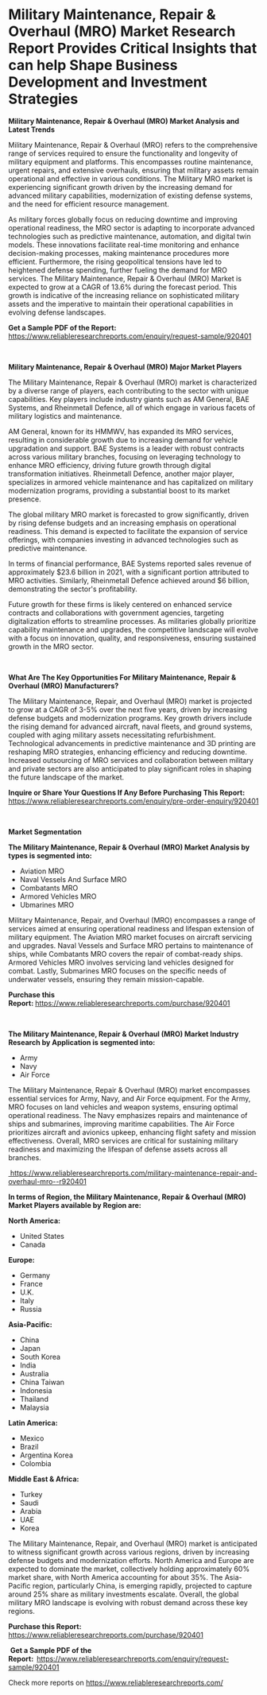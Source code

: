 <p><h1>Military Maintenance, Repair & Overhaul (MRO) Market Research Report Provides Critical Insights that can help Shape Business Development and Investment Strategies</h1></p><p><strong>Military Maintenance, Repair & Overhaul (MRO) Market Analysis and Latest Trends</strong></p>
<p><p>Military Maintenance, Repair & Overhaul (MRO) refers to the comprehensive range of services required to ensure the functionality and longevity of military equipment and platforms. This encompasses routine maintenance, urgent repairs, and extensive overhauls, ensuring that military assets remain operational and effective in various conditions. The Military MRO market is experiencing significant growth driven by the increasing demand for advanced military capabilities, modernization of existing defense systems, and the need for efficient resource management.</p><p>As military forces globally focus on reducing downtime and improving operational readiness, the MRO sector is adapting to incorporate advanced technologies such as predictive maintenance, automation, and digital twin models. These innovations facilitate real-time monitoring and enhance decision-making processes, making maintenance procedures more efficient. Furthermore, the rising geopolitical tensions have led to heightened defense spending, further fueling the demand for MRO services. The Military Maintenance, Repair & Overhaul (MRO) Market is expected to grow at a CAGR of 13.6% during the forecast period. This growth is indicative of the increasing reliance on sophisticated military assets and the imperative to maintain their operational capabilities in evolving defense landscapes.</p></p>
<p><strong>Get a Sample PDF of the Report:&nbsp;</strong> <a href="https://www.reliableresearchreports.com/enquiry/request-sample/920401?utm_campaign=36&utm_medium=2&utm_source=Github&utm_content=ia&utm_term=11032025&utm_id=military-maintenance-repair-overhaul-mro">https://www.reliableresearchreports.com/enquiry/request-sample/920401</a></p>
<p>&nbsp;</p>
<p><strong>Military Maintenance, Repair & Overhaul (MRO) Major Market Players</strong></p>
<p><p>The Military Maintenance, Repair & Overhaul (MRO) market is characterized by a diverse range of players, each contributing to the sector with unique capabilities. Key players include industry giants such as AM General, BAE Systems, and Rheinmetall Defence, all of which engage in various facets of military logistics and maintenance.</p><p>AM General, known for its HMMWV, has expanded its MRO services, resulting in considerable growth due to increasing demand for vehicle upgradation and support. BAE Systems is a leader with robust contracts across various military branches, focusing on leveraging technology to enhance MRO efficiency, driving future growth through digital transformation initiatives. Rheinmetall Defence, another major player, specializes in armored vehicle maintenance and has capitalized on military modernization programs, providing a substantial boost to its market presence.</p><p>The global military MRO market is forecasted to grow significantly, driven by rising defense budgets and an increasing emphasis on operational readiness. This demand is expected to facilitate the expansion of service offerings, with companies investing in advanced technologies such as predictive maintenance.</p><p>In terms of financial performance, BAE Systems reported sales revenue of approximately $23.6 billion in 2021, with a significant portion attributed to MRO activities. Similarly, Rheinmetall Defence achieved around $6 billion, demonstrating the sector's profitability.</p><p>Future growth for these firms is likely centered on enhanced service contracts and collaborations with government agencies, targeting digitalization efforts to streamline processes. As militaries globally prioritize capability maintenance and upgrades, the competitive landscape will evolve with a focus on innovation, quality, and responsiveness, ensuring sustained growth in the MRO sector.</p></p>
<p>&nbsp;</p>
<p><strong>What Are The Key Opportunities For Military Maintenance, Repair & Overhaul (MRO) Manufacturers?</strong></p>
<p><p>The Military Maintenance, Repair, and Overhaul (MRO) market is projected to grow at a CAGR of 3-5% over the next five years, driven by increasing defense budgets and modernization programs. Key growth drivers include the rising demand for advanced aircraft, naval fleets, and ground systems, coupled with aging military assets necessitating refurbishment. Technological advancements in predictive maintenance and 3D printing are reshaping MRO strategies, enhancing efficiency and reducing downtime. Increased outsourcing of MRO services and collaboration between military and private sectors are also anticipated to play significant roles in shaping the future landscape of the market.</p></p>
<p><strong>Inquire or Share Your Questions If Any Before Purchasing This Report:</strong> <a href="https://www.reliableresearchreports.com/enquiry/pre-order-enquiry/920401?utm_campaign=36&utm_medium=2&utm_source=Github&utm_content=ia&utm_term=11032025&utm_id=military-maintenance-repair-overhaul-mro">https://www.reliableresearchreports.com/enquiry/pre-order-enquiry/920401</a></p>
<p>&nbsp;</p>
<p><strong>Market Segmentation</strong></p>
<p><strong>The Military Maintenance, Repair & Overhaul (MRO) Market Analysis by types is segmented into:</strong></p>
<p><ul><li>Aviation MRO</li><li>Naval Vessels And Surface MRO</li><li>Combatants MRO</li><li>Armored Vehicles MRO</li><li>Ubmarines MRO</li></ul></p>
<p><p>Military Maintenance, Repair, and Overhaul (MRO) encompasses a range of services aimed at ensuring operational readiness and lifespan extension of military equipment. The Aviation MRO market focuses on aircraft servicing and upgrades. Naval Vessels and Surface MRO pertains to maintenance of ships, while Combatants MRO covers the repair of combat-ready ships. Armored Vehicles MRO involves servicing land vehicles designed for combat. Lastly, Submarines MRO focuses on the specific needs of underwater vessels, ensuring they remain mission-capable.</p></p>
<p><strong>Purchase this Report:&nbsp;</strong><a href="https://www.reliableresearchreports.com/purchase/920401?utm_campaign=36&utm_medium=2&utm_source=Github&utm_content=ia&utm_term=11032025&utm_id=military-maintenance-repair-overhaul-mro">https://www.reliableresearchreports.com/purchase/920401</a></p>
<p>&nbsp;</p>
<p><strong>The Military Maintenance, Repair & Overhaul (MRO) Market Industry Research by Application is segmented into:</strong></p>
<p><ul><li>Army</li><li>Navy</li><li>Air Force</li></ul></p>
<p><p>The Military Maintenance, Repair & Overhaul (MRO) market encompasses essential services for Army, Navy, and Air Force equipment. For the Army, MRO focuses on land vehicles and weapon systems, ensuring optimal operational readiness. The Navy emphasizes repairs and maintenance of ships and submarines, improving maritime capabilities. The Air Force prioritizes aircraft and avionics upkeep, enhancing flight safety and mission effectiveness. Overall, MRO services are critical for sustaining military readiness and maximizing the lifespan of defense assets across all branches.</p></p>
<p><a href="https://www.reliableresearchreports.com/military-maintenance-repair-and-overhaul-mro--r920401?utm_campaign=36&utm_medium=2&utm_source=Github&utm_content=ia&utm_term=11032025&utm_id=military-maintenance-repair-overhaul-mro">&nbsp;https://www.reliableresearchreports.com/military-maintenance-repair-and-overhaul-mro--r920401</a></p>
<p><strong>In terms of Region, the Military Maintenance, Repair & Overhaul (MRO) Market Players available by Region are:</strong></p>
<p>
    <p> <strong> North America: </strong>
        <ul>
            <li>United States</li>
            <li>Canada</li>
        </ul>
        </p> 
    <p> <strong> Europe: </strong>
        <ul>
            <li>Germany</li>
            <li>France</li>
            <li>U.K.</li>
            <li>Italy</li>
            <li>Russia</li>
        </ul>
        </p> 
    <p> <strong> Asia-Pacific: </strong>
        <ul>
            <li>China</li>
            <li>Japan</li>
            <li>South Korea</li>
            <li>India</li>
            <li>Australia</li>
            <li>China Taiwan</li>
            <li>Indonesia</li>
            <li>Thailand</li>
            <li>Malaysia</li>
        </ul>
        </p> 
    <p> <strong> Latin America: </strong>
        <ul>
            <li>Mexico</li>
            <li>Brazil</li>
            <li>Argentina Korea</li>
            <li>Colombia</li>
        </ul>
        </p> 
    <p> <strong> Middle East & Africa: </strong>
        <ul>
            <li>Turkey</li>
            <li>Saudi</li>
            <li>Arabia</li>
            <li>UAE</li>
            <li>Korea</li>
        </ul>
    </p>
    </p>
<p><p>The Military Maintenance, Repair, and Overhaul (MRO) market is anticipated to witness significant growth across various regions, driven by increasing defense budgets and modernization efforts. North America and Europe are expected to dominate the market, collectively holding approximately 60% market share, with North America accounting for about 35%. The Asia-Pacific region, particularly China, is emerging rapidly, projected to capture around 25% share as military investments escalate. Overall, the global military MRO landscape is evolving with robust demand across these key regions.</p></p>
<p><strong>Purchase this Report: </strong><a href="https://www.reliableresearchreports.com/purchase/920401?utm_campaign=36&utm_medium=2&utm_source=Github&utm_content=ia&utm_term=11032025&utm_id=military-maintenance-repair-overhaul-mro">https://www.reliableresearchreports.com/purchase/920401</a></p>
<p>&nbsp;<strong>Get a Sample PDF of the Report:&nbsp;&nbsp;</strong><a href="https://www.reliableresearchreports.com/enquiry/request-sample/920401?utm_campaign=36&utm_medium=2&utm_source=Github&utm_content=ia&utm_term=11032025&utm_id=military-maintenance-repair-overhaul-mro">https://www.reliableresearchreports.com/enquiry/request-sample/920401</a></p>
<p><strong></strong></p>
<p>Check more reports on <a href="https://www.reliableresearchreports.com/?utm_campaign=36&utm_medium=2&utm_source=Github&utm_content=ia&utm_term=11032025&utm_id=military-maintenance-repair-overhaul-mro">https://www.reliableresearchreports.com/</a></p>